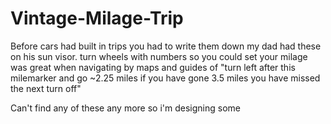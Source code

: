 # Vintage-Milage-Trip

Before cars had built in trips you had to write them down 
my dad had these on his sun visor. 
turn wheels with numbers so you could set your milage 
was great when navigating by maps and guides of 
"turn left after this milemarker and go ~2.25 miles
if you have gone 3.5 miles you have missed the next 
turn off" 

Can't find any of these any more so i'm designing some
